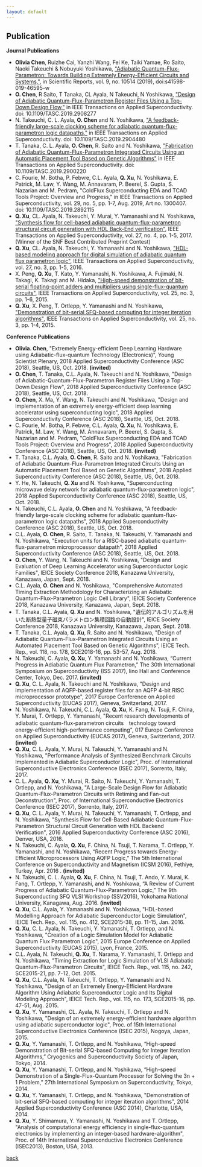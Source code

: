 ```yaml
---
layout: default
---
```


## Publication

**Journal Publications**

*   **Olivia Chen**, Ruizhe Cai, Yanzhi Wang, Fei Ke, Taiki Yamae, Ro Saito, Naoki Takeuchi & Nobuyuki Yoshikawa, ["Adiabatic Quantum-Flux-Parametron: Towards Building Extremely Energy-Efficient Circuits and Systems,"](https://www.nature.com/articles/s41598-019-46595-w), in Scientific Reports, vol. 9, no. 10514 (2019), doi:s41598-019-46595-w
*   **O. Chen**, R Saito, T Tanaka, CL Ayala, N Takeuchi, N Yoshikawa, ["Design of Adiabatic Quantum-Flux-Parametron Register Files Using a Top-Down Design Flow,"](https://ieeexplore.ieee.org/abstract/document/8676266) in IEEE Transactions on Applied Superconductivity. doi: 10.1109/TASC.2019.2908277
*   N. Takeuchi, C. L. Ayala, **O. Chen** and N. Yoshikawa, ["A feedback-friendly large-scale clocking scheme for adiabatic quantum-flux-parametron logic datapaths,"](http://ieeexplore.ieee.org/stamp/stamp.jsp?tp=&arnumber=8666070&isnumber=6353170) in IEEE Transactions on Applied Superconductivity. doi: 10.1109/TASC.2019.2904480
*   T. Tanaka, C. L. Ayala, **O. Chen**, R. Saito and N. Yoshikawa, ["Fabrication of Adiabatic Quantum-Flux-Parametron Integrated Circuits Using an Automatic Placement Tool Based on Genetic Algorithms"](https://ieeexplore.ieee.org/document/8643945) in IEEE Transactions on Applied Superconductivity. doi: 10.1109/TASC.2019.2900220
*   C. Fourie, M. Botha, P. Febvre, C.L. Ayala, 	**Q. Xu**, N. Yoshikawa, E. Patrick, M. Law, Y. Wang, M. Annavaram, P. Beerel, S. Gupta, S. Nazarian and M. Pedram, "ColdFlux Superconducting EDA and TCAD Tools Project: Overview and Progress," in IEEE Transactions on Applied Superconductivity, vol. 29, no. 5, pp. 1-7, Aug. 2019, Art no. 1300407.
doi: 10.1109/TASC.2019.2892115
* 	**Q. Xu**, CL. Ayala, N. Takeuchi, Y. Murai, Y. Yamanashi and N. Yoshikawa, ["Synthesis flow for cell-based adiabatic quantum-flux-parametron structural circuit generation with HDL Back-End verification"](http://ieeexplore.ieee.org/abstract/document/7837585/), IEEE Transactions on Applied Superconductivity, vol. 27, no. 4, pp. 1-5, 2017. (Winner of the SNF Best Contributed Preprint Contest)
* 	**Q. Xu**, CL. Ayala, N. Takeuchi, Y. Yamanashi and N. Yoshikawa, ["HDL-based modeling approach for digital simulation of adiabatic quantum flux parametron logic"](http://ieeexplore.ieee.org/abstract/document/7582438/), IEEE Transactions on Applied Superconductivity, vol. 27, no. 3, pp. 1-5, 2016.
* X. Peng, 	**Q. Xu**, T. Kato, Y. Yamanashi, N. Yoshikawa, A. Fujimaki, N. Takagi, K. Takagi and M. Hidaka, ["High-speed demonstration of bit-serial floating-point adders and multipliers using single-flux-quantum circuits"](http://ieeexplore.ieee.org/abstract/document/6990569/), IEEE Transactions on Applied Superconductivity, vol. 25, no. 3, pp. 1-6, 2015.
* 	**Q. Xu**, X. Peng, T. Ortlepp, Y. Yamanashi and N. Yoshikawa, ["Demonstration of bit-serial SFQ-based computing for integer iteration algorithms"](http://ieeexplore.ieee.org/abstract/document/6967746/), IEEE Transactions on Applied Superconductivity, vol. 25, no. 3, pp. 1-4, 2015.

**Conference Publications**
* 	**Olivia. Chen**, "Extremely Energy-efficient Deep Learning Hardware using Adiabatic-flux-quantum Technology (Electronics)", Young Scientist Plenary, 2018 Applied Superconductivity Conference (ASC 2018), Seattle, US, Oct. 2018. **(invited)**
* 	**O. Chen**, T. Tanaka, C.L. Ayala, N. Takeuchi and N. Yoshikawa, "Design of Adiabatic-Quantum-Flux-Parametron Register Files Using a Top-Down Design Flow", 2018 Applied Superconductivity Conference (ASC 2018), Seattle, US, Oct. 2018.
* 	**O. Chen**, X. Ma, Y. Wang, N. Takeuchi and N. Yoshikawa, "Design and implementation of an extremely energy-efficient deep learning accelerator using superconducting logic",  2018 Applied Superconductivity Conference (ASC 2018), Seattle, US, Oct. 2018.
* C. Fourie, M. Botha, P. Febvre, C.L. Ayala, 	**Q. Xu**, N. Yoshikawa, E. Patrick, M. Law, Y. Wang, M. Annavaram, P. Beerel, S. Gupta, S. Nazarian and M. Pedram, "ColdFlux Superconducting EDA and TCAD Tools Project: Overview and Progress", 2018 Applied Superconductivity Conference (ASC 2018), Seattle, US, Oct. 2018. **(invited)**
* T. Tanaka, C.L. Ayala, 	**O. Chen**, R. Saito and N. Yoshikawa, "Fabrication of Adiabatic Quantum-Flux-Parametron Integrated Circuits Using an Automatic Placement Tool Based on Genetic Algorithms", 2018 Applied Superconductivity Conference (ASC 2018), Seattle, US, Oct. 2018.
* Y. He, N. Takeuchi, 	**Q. Xu** and N. Yoshikawa, "Superconducting microwave delay network for adiabatic quantum-flux-parametron logic", 2018 Applied Superconductivity Conference (ASC 2018), Seattle, US, Oct. 2018.
* N. Takeuchi, C.L. Ayala, 	**O. Chen** and N. Yoshikawa, "A feedback-friendly large-scale clocking scheme for adiabatic quantum-flux-parametron logic datapaths", 2018 Applied Superconductivity Conference (ASC 2018), Seattle, US, Oct. 2018.
* C.L. Ayala, 	**O. Chen**, R. Saito, T. Tanaka, N. Takeuchi, Y. Yamanashi and N. Yoshikawa, "Execution units for a RISC-based adiabatic quantum-flux-parametron microprocessor datapath", 2018 Applied Superconductivity Conference (ASC 2018), Seattle, US, Oct. 2018.
* 	**O. Chen**, Y. Wang, N. Takeuchi and N. Yoshikawa, "Design and Evaluation of Deep Learning Accelerator using Superconductor Logic Families", IEICE Society Conference 2018, Kanazawa University, Kanazawa, Japan, Sept. 2018.
* C.L. Ayala, **O. Chen** and N. Yoshikawa, "Comprehensive Automated Timing Extraction Methodology for Characterizing an Adiabatic Quantum-Flux-Parametron Logic Cell Library", IEICE Society Conference 2018, Kanazawa University, Kanazawa, Japan, Sept. 2018.
* T. Tanaka, C.L. Ayala, 	**Q. Xu** and N. Yoshikawa, "遺伝的アルゴリズムを用いた断熱型量子磁束パラメトロン集積回路の自動設計", IEICE Society Conference 2018, Kanazawa University, Kanazawa, Japan, Sept. 2018.
* T. Tanaka, C.L. Ayala, 	**Q. Xu**, R. Saito and N. Yoshikawa, "Design of Adiabatic Quantum-Flux-Parametron Integrated Circuits Using an Automated Placement Tool Based on Genetic Algorithms", IEICE Tech. Rep., vol. 118, no. 178, SCE2018-16, pp. 53-57, Aug. 2018.
* N. Takeuchi, C. Ayala, 	**Q. Xu**, Y. Yamanashi and N. Yoshikawa, “Current Progress in Adiabatic Quantum Flux Parametron,” The 30th International Symposium on Superconductivity (ISS 2017), Iino Hall and Conference Center, Tokyo, Dec. 2017. **(invited)**
* 	**Q. Xu**, C. L. Ayala,  N. Takeuchi and N. Yoshikawa, "Design and implementation of AQFP-based register files for an AQFP 4-bit RISC microprocessor prototype", 2017 Europe Conference on Applied Superconductivity (EUCAS 2017), Geneva, Switzerland, 2017.
* N. Yoshikawa, N. Takeuchi, C.L. Ayala, 	**Q. Xu**, K. Fang, N. Tsuji, F. China, Y. Murai, T. Ortlepp, Y. Yamanashi, "Recent research developments of adiabatic quantum-flux-parametron circuits　technology toward energy-efficient high-performance computing", 017 Europe Conference on Applied Superconductivity (EUCAS 2017), Geneva, Switzerland, 2017. **(invited)**
* 	**Q. Xu**, C. L. Ayala, Y. Murai, N. Takeuchi, Y. Yamanashi and N. Yoshikawa, "Performance Analysis of Synthesized Benchmark Circuits Implemented in Adiabatic Superconductor Logic", Proc. of International Superconductive Electronics Conference (ISEC 2017), Sorrento, Italy, 2017.
* C. L. Ayala, 	**Q. Xu**, Y. Murai, R. Saito, N. Takeuchi, Y. Yamanashi, T. Ortlepp, and N. Yoshikawa, "A Large-Scale Design Flow for Adiabatic Quantum-Flux-Parametron Circuits with Retiming and Fan-out Deconstruction", Proc. of International Superconductive Electronics Conference (ISEC 2017), Sorrento, Italy, 2017.
* 	**Q. Xu**, C. L. Ayala, Y. Murai, N. Takeuchi, Y. Yamanashi, T. Ortlepp, and N. Yoshikawa, "Synthesis Flow for Cell-Based Adiabatic Quantum-Flux-Parametron Structural Circuit Generation with HDL Backend Verification", 2016 Applied Superconductivity Conference (ASC 2016), Denver, USA, 2016.
* N. Takeuchi, C. Ayala, 	**Q. Xu**, F. China, N. Tsuji, T. Narama, T. Ortlepp, Y. Yamanashi, and N. Yoshikawa, “Recent Progress towards Energy-Efficient Microprocessors Using AQFP Logic,” The 5th International Conference on Superconductivity and Magnetism (ICSM 2016), Fethiye, Turkey, Apr. 2016 . **(invited)**
* N. Takeuchi, C. L. Ayala, 	**Q. Xu**, F. China, N. Tsuji, T. Ando, Y. Murai, K. Fang, T. Ortlepp, Y. Yamanashi, and N. Yoshikawa, “A Review of Current Progress of Adiabatic Quantum-Flux-Parametron Logic,” The 9th Superconducting SFQ VLSI Workshop (SSV2016), Yokohama National University, Kanagawa, Aug. 2016. **(invited)**
* 	**Q. Xu**, C.L. Ayala, Y. Yamanashi and N. Yoshikawa, "HDL-based Modelling Approach for Adiabatic Superconductor Logic Simulation", IEICE Tech. Rep., vol. 115, no. 412, SCE2015-38, pp. 11-15, Jan. 2016.
* 	**Q. Xu**, C. L. Ayala, N. Takeuchi, Y. Yamanashi, T. Ortlepp, and N. Yoshikawa, "Creation of a Logic Simulation Model for Adiabatic Quantum Flux Parametron Logic", 2015 Europe Conference on Applied Superconductivity (EUCAS 2015), Lyon, France, 2015.
* C.L. Ayala, N. Takeuchi, 	**Q. Xu**, T. Narama, Y. Yamanashi, T. Ortlepp and N. Yoshikawa, "Timing Extraction for Logic Simulation of VLSI Adiabatic Quantum-Flux-Parametron Circuits", IEICE Tech. Rep., vol. 115, no. 242, SCE2015-21, pp. 7-12, Oct. 2015.
* 	**Q. Xu**, C.L. Ayala, N. Takeuchi, T. Ortlepp, Y. Yamanashi and N. Yoshikawa, "Design of an Extremely Energy-Efficient Hardware Algorithm Using Adiabatic Superconductor Logic and Its Digital Modeling Approach", IEICE Tech. Rep., vol. 115, no. 173, SCE2015-16, pp. 47-51, Aug. 2015.
* 	**Q. Xu**, Y. Yamanashi, CL. Ayala, N. Takeuchi, T. Ortlepp and N. Yoshikawa, "Design of an extremely energy-efficient hardware algorithm using adiabatic superconductor logic", Proc. of 15th International Superconductive Electronics Conference (ISEC 2015), Nogoya, Japan, 2015.
* 	**Q. Xu**, Y. Yamanashi, T. Ortlepp, and N. Yoshikawa, “High-speed Demonstration of Bit-serial SFQ-based Computing for Integer Iteration Algorithms,” Cryogenics and Superconductivity Society of Japan, Tokyo, 2014.
* 	**Q. Xu**, Y. Yamanashi, T. Ortlepp, and N. Yoshikawa, “High-speed Demonstration of a Single-Flux-Quantum Processor for Solving the 3n + 1 Problem,” 27th International Symposium on Superconductivity, Tokyo, 2014.
* 	**Q. Xu**, Y. Yamanashi, T. Ortlepp, and N. Yoshikawa, "Demonstration of bit-serial SFQ-based computing for integer iteration algorithms", 2014 Applied Superconductivity Conference (ASC 2014), Charlotte, USA, 2014.
* 	**Q. Xu**, Y. Shimamura, Y. Yamanashi, N. Yoshikawa and T. Ortlepp, "Analysis of computational energy efficiency in single-flux-quantum electronics by implementing an integer-based hardware-algorithm", Proc. of 14th International Superconductive Electronics Conference (ISEC2013), Boston, USA, 2013.


[back](./)
